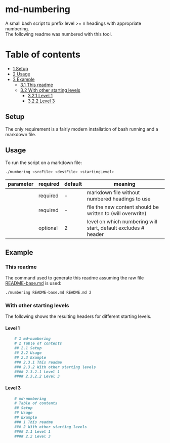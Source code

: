 # md-numbering

A small bash script to prefix level >= n headings with appropriate numbering.  
The following readme was numbered with this tool.

# Table of contents

- [1 Setup](#1-setup)
- [2 Usage](#2-usage)
- [3 Example](#3-example)
  * [3.1 This readme](#31-this-readme)
  * [3.2 With other starting levels](#32-with-other-starting-levels)
    + [3.2.1 Level 1](#321-level-1)
    + [3.2.2 Level 3](#322-level-3)

## Setup

The only requirement is a fairly modern installation of bash running and a markdown file.

## Usage

To run the script on a markdown file:

```bash
./numbering <srcFile> <destFile> <startingLevel>
```

parameter      |required|default|meaning
---------------|--------|-------|-------
<srcFile>      |required|-      |markdown file without numbered headings to use
<destFile>     |required|-      |file the new content should be written to (will overwrite)
<startingLevel>|optional|2      |level on which numbering will start, default excludes # header

## Example

### This readme

The command used to generate this readme assuming the raw file [README-base.md](./README-base.md) is used:

```bash
./numbering README-base.md README.md 2
```

### With other starting levels

The following shows the resulting headers for different starting levels.

#### Level 1

```markdown
    # 1 md-numbering
    # 2 Table of contents
    ## 2.1 Setup
    ## 2.2 Usage
    ## 2.3 Example
    ### 2.3.1 This readme
    ### 2.3.2 With other starting levels
    #### 2.3.2.1 Level 1
    #### 2.3.2.2 Level 3

```

#### Level 3

```markdown
    # md-numbering
    # Table of contents
    ## Setup
    ## Usage
    ## Example
    ### 1 This readme
    ### 2 With other starting levels
    #### 2.1 Level 1
    #### 2.2 Level 3
```


